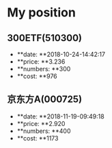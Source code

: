 # My position

## 300ETF(510300)

* **date: **2018-10-24-14:42:17
* **price: **3.236
* **numbers: **300
* **cost: **976


## 京东方A(000725)

* **date: **2018-11-19-09:49:18
* **price: **2.920
* **numbers: **400
* **cost: **1173
